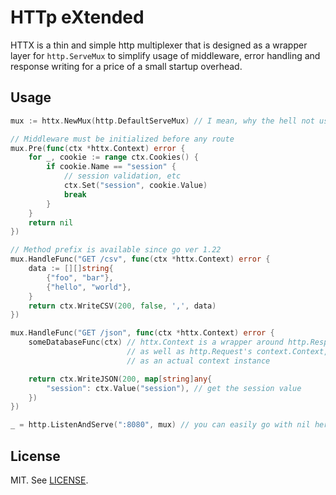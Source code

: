 # HTTp eXtended

HTTX is a thin and simple http multiplexer that is designed as a wrapper layer for `http.ServeMux` to simplify usage of
middleware, error handling and response writing for a price of a small startup overhead.

## Usage

```go
mux := httx.NewMux(http.DefaultServeMux) // I mean, why the hell not use the default serve mux?

// Middleware must be initialized before any route
mux.Pre(func(ctx *httx.Context) error {
    for _, cookie := range ctx.Cookies() {
        if cookie.Name == "session" {
            // session validation, etc
            ctx.Set("session", cookie.Value)
            break
        }
    }
    return nil
})

// Method prefix is available since go ver 1.22
mux.HandleFunc("GET /csv", func(ctx *httx.Context) error {
    data := [][]string{
        {"foo", "bar"},
        {"hello", "world"},
    }
    return ctx.WriteCSV(200, false, ',', data)
})

mux.HandleFunc("GET /json", func(ctx *httx.Context) error {
    someDatabaseFunc(ctx) // httx.Context is a wrapper around http.ResponseWriter and http.Request,
                          // as well as http.Request's context.Context, allowing for usage of it
                          // as an actual context instance

    return ctx.WriteJSON(200, map[string]any{
        "session": ctx.Value("session"), // get the session value
    })
})

_ = http.ListenAndServe(":8080", mux) // you can easily go with nil here due to httx modifying http.DefaultServeMux
```

## License

MIT. See [LICENSE](LICENSE).
